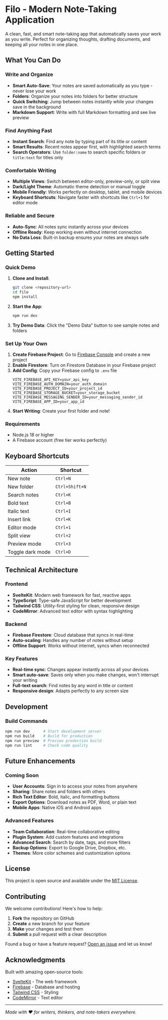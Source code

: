 # Filo - Modern Note-Taking Application

A clean, fast, and smart note-taking app that automatically saves your work as you write. Perfect for organizing thoughts, drafting documents, and keeping all your notes in one place.

## What You Can Do

### **Write and Organize**
- **Smart Auto-Save**: Your notes are saved automatically as you type - never lose your work
- **Folders**: Organize your notes into folders for better structure
- **Quick Switching**: Jump between notes instantly while your changes save in the background
- **Markdown Support**: Write with full Markdown formatting and see live preview

### **Find Anything Fast**
- **Instant Search**: Find any note by typing part of its title or content
- **Smart Results**: Recent notes appear first, with highlighted search terms
- **Search Operators**: Use `folder:name` to search specific folders or `title:text` for titles only

### **Comfortable Writing**
- **Multiple Views**: Switch between editor-only, preview-only, or split view
- **Dark/Light Theme**: Automatic theme detection or manual toggle
- **Mobile Friendly**: Works perfectly on desktop, tablet, and mobile devices
- **Keyboard Shortcuts**: Navigate faster with shortcuts like `Ctrl+1` for editor mode

### **Reliable and Secure**
- **Auto-Sync**: All notes sync instantly across your devices
- **Offline Ready**: Keep working even without internet connection
- **No Data Loss**: Built-in backup ensures your notes are always safe

## Getting Started

### Quick Demo
1. **Clone and Install**:
   ```bash
   git clone <repository-url>
   cd filo
   npm install
   ```

2. **Start the App**:
   ```bash
   npm run dev
   ```

3. **Try Demo Data**: Click the "Demo Data" button to see sample notes and folders

### Set Up Your Own
1. **Create Firebase Project**: Go to [Firebase Console](https://console.firebase.google.com/) and create a new project
2. **Enable Firestore**: Turn on Firestore Database in your Firebase project
3. **Add Config**: Copy your Firebase config to `.env` file
   ```
   VITE_FIREBASE_API_KEY=your_api_key
   VITE_FIREBASE_AUTH_DOMAIN=your_auth_domain
   VITE_FIREBASE_PROJECT_ID=your_project_id
   VITE_FIREBASE_STORAGE_BUCKET=your_storage_bucket
   VITE_FIREBASE_MESSAGING_SENDER_ID=your_messaging_sender_id
   VITE_FIREBASE_APP_ID=your_app_id
   ```
4. **Start Writing**: Create your first folder and note!

### Requirements
- Node.js 18 or higher
- A Firebase account (free tier works perfectly)

## Keyboard Shortcuts

| Action | Shortcut |
|--------|----------|
| New note | `Ctrl+N` |
| New folder | `Ctrl+Shift+N` |
| Search notes | `Ctrl+K` |
| Bold text | `Ctrl+B` |
| Italic text | `Ctrl+I` |
| Insert link | `Ctrl+K` |
| Editor mode | `Ctrl+1` |
| Split view | `Ctrl+2` |
| Preview mode | `Ctrl+3` |
| Toggle dark mode | `Ctrl+D` |

## Technical Architecture

### Frontend
- **SvelteKit**: Modern web framework for fast, reactive apps
- **TypeScript**: Type-safe JavaScript for better development
- **Tailwind CSS**: Utility-first styling for clean, responsive design
- **CodeMirror**: Advanced text editor with syntax highlighting

### Backend
- **Firebase Firestore**: Cloud database that syncs in real-time
- **Auto-scaling**: Handles any number of notes without setup
- **Offline Support**: Works without internet, syncs when reconnected

### Key Features
- **Real-time sync**: Changes appear instantly across all your devices
- **Smart auto-save**: Saves only when you make changes, won't interrupt your writing
- **Full-text search**: Find notes by any word in title or content
- **Responsive design**: Adapts perfectly to any screen size

## Development

### Build Commands
```bash
npm run dev      # Start development server
npm run build    # Build for production
npm run preview  # Preview production build
npm run lint     # Check code quality
```

## Future Enhancements

### Coming Soon
- **User Accounts**: Sign in to access your notes from anywhere
- **Sharing**: Share notes and folders with others
- **Rich Text Editor**: Bold, italic, and formatting buttons
- **Export Options**: Download notes as PDF, Word, or plain text
- **Mobile Apps**: Native iOS and Android apps

### Advanced Features
- **Team Collaboration**: Real-time collaborative editing
- **Plugin System**: Add custom features and integrations
- **Advanced Search**: Search by date, tags, and more filters
- **Backup Options**: Export to Google Drive, Dropbox, etc.
- **Themes**: More color schemes and customization options

## License

This project is open source and available under the [MIT License](LICENSE).

## Contributing

We welcome contributions! Here's how to help:

1. **Fork** the repository on GitHub
2. **Create** a new branch for your feature
3. **Make** your changes and test them
4. **Submit** a pull request with a clear description

Found a bug or have a feature request? [Open an issue](https://github.com/your-repo/filo/issues) and let us know!

## Acknowledgments

Built with amazing open-source tools:
- [SvelteKit](https://kit.svelte.dev/) - The web framework
- [Firebase](https://firebase.google.com/) - Database and hosting
- [Tailwind CSS](https://tailwindcss.com/) - Styling
- [CodeMirror](https://codemirror.net/) - Text editor

---

*Made with ❤️ for writers, thinkers, and note-takers everywhere.*
